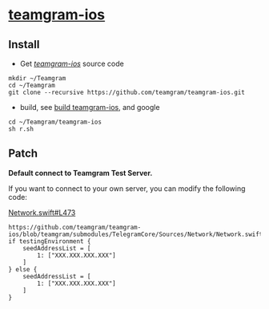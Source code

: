 # [teamgram-ios](https://github.com/teamgram/teamgram-ios)

## Install

- Get *[teamgram-ios](https://github.com/teamgram/teamgram-ios)* source code
```
mkdir ~/Teamgram
cd ~/Teamgram
git clone --recursive https://github.com/teamgram/teamgram-ios.git
```

- build, see [build teamgram-ios](https://github.com/teamgram/teamgram-ios#compilation-guide), and google
```
cd ~/Teamgram/teamgram-ios
sh r.sh
```

## Patch

**Default connect to Teamgram Test Server.**

If you want to connect to your own server, you can modify the following code:

[Network.swift#L473](https://github.com/teamgram/teamgram-ios/blob/teamgram/submodules/TelegramCore/Sources/Network/Network.swift#L473)

```
https://github.com/teamgram/teamgram-ios/blob/teamgram/submodules/TelegramCore/Sources/Network/Network.swift#L473
if testingEnvironment {
    seedAddressList = [
        1: ["XXX.XXX.XXX.XXX"]
    ]
} else {
    seedAddressList = [
        1: ["XXX.XXX.XXX.XXX"]
    ]
}
```

